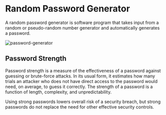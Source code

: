 # Random Password Generator

A random password generator is software program that takes input from a random or pseudo-random number generator and automatically generates a password.

![password-generator](https://github.com/engindemiray/password-generator/assets/91262816/7206e867-e1c6-45ed-bb1e-154f1f523972)

## Password Strength

Password strength is a measure of the effectiveness of a password against guessing or brute-force attacks. 
In its usual form, it estimates how many trials an attacker who does not have direct access to the password would need, on average, to guess it correctly.
The strength of a password is a function of length, complexity, and unpredictability.<br/>

Using strong passwords lowers overall risk of a security breach, but strong passwords do not replace the need for other effective security controls.
